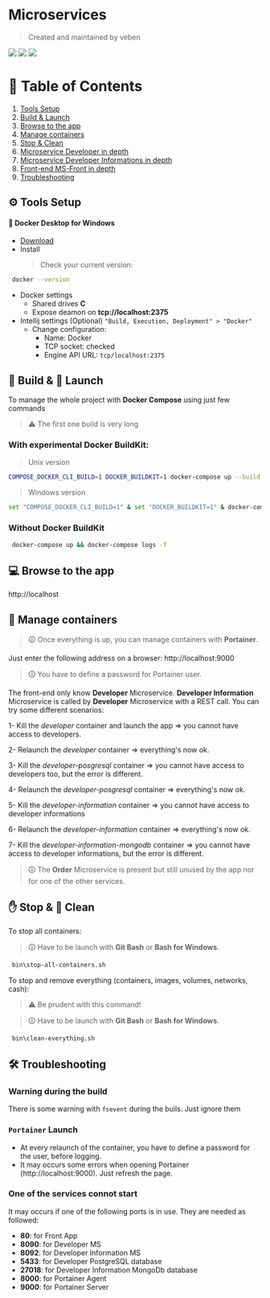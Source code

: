 # Microservices

> Created and maintained by veben

![](https://github.com/veben/microservices/workflows/Developer-CI/badge.svg)
![](https://github.com/veben/microservices/workflows/Developer-information-CI/badge.svg)
![](https://github.com/veben/microservices/workflows/MS-front-CI/badge.svg)

# 📜 Table of Contents

1. [Tools Setup](#tools-setup)
2. [Build & Launch](#build-launch)
3. [Browse to the app](#browse-to-the-app)
4. [Manage containers](#manage-containers)
5. [Stop & Clean](#stop-clean)
6. [Microservice Developer in depth](developer/README.md)
7. [Microservice Developer Informations in depth](developer-information/README.md)
8. [Front-end MS-Front in depth](ms-front/README.md)
9. [Troubleshooting](#troubleshooting)

## ⚙ Tools Setup <a name="tools-setup"></a>

#### 🐳 Docker Desktop for Windows

- [Download](https://download.docker.com/win/stable/Docker%20Desktop%20Installer.exe)
- Install
  > Check your current version:

```sh
 docker --version
```

- Docker settings
  - Shared drives **C**
  - Expose deamon on **tcp://localhost:2375**
- Intellij settings (Optional) `"Build, Execution, Deployment" > "Docker"`
  - Change configuration:
    - Name: Docker
    - TCP socket: checked
    - Engine API URL: `tcp/localhost:2375`

## 🔧 Build & 🚀 Launch <a name="build-launch"></a>

To manage the whole project with **Docker Compose** using just few commands

> ⚠ The first one build is very long

### With experimental **Docker BuildKit**:

> Unix version

```sh
COMPOSE_DOCKER_CLI_BUILD=1 DOCKER_BUILDKIT=1 docker-compose up --build -d && docker-compose logs -f
```

> Windows version

```sh
set "COMPOSE_DOCKER_CLI_BUILD=1" & set "DOCKER_BUILDKIT=1" & docker-compose up --build -d && docker-compose logs -f
```

### Without **Docker BuildKit**

```sh
 docker-compose up && docker-compose logs -f
```

## 💻 Browse to the app <a name="browse-to-the-app"></a>

http://localhost

## 🐳 Manage containers <a name="manage-containers"></a>

> 🛈 Once everything is up, you can manage containers with **Portainer**.

Just enter the following address on a browser: http://localhost:9000

> 🛈 You have to define a password for Portainer user.

The front-end only know **Developer** Microservice.
**Developer Information** Microservice is called by **Developer** Microservice with a REST call.
You can try some different scenarios:

1- Kill the _developer_ container and launch the app => you cannot have access to developers.

2- Relaunch the _developer_ container => everything's now ok.

3- Kill the _developer-posgresql_ container => you cannot have access to developers too, but the error is different.

4- Relaunch the _developer-posgresql_ container => everything's now ok.

5- Kill the _developer-information_ container => you cannot have access to developer informations

6- Relaunch the _developer-information_ container => everything's now ok.

7- Kill the _developer-information-mongodb_ container => you cannot have access to developer informations, but the error is different.

> 🛈 The **Order** Microservice is present but still unused by the app nor for one of the other services.

## ✋ Stop & 🚿 Clean <a name="stop-clean"></a>

To stop all containers:

> 🛈 Have to be launch with **Git Bash** or **Bash for Windows**.

```sh
 bin\stop-all-containers.sh
```

To stop and remove everything (containers, images, volumes, networks, cash):

> ⚠ Be prudent with this command!

> 🛈 Have to be launch with **Git Bash** or **Bash for Windows**.

```sh
 bin\clean-everything.sh
```

## 🛠 Troubleshooting <a name="troubleshooting"></a>

### Warning during the build

There is some warning with `fsevent` during the buils. Just ignore them

### `Portainer` Launch

- At every relaunch of the container, you have to define a password for the user, before logging.
- It may occurs some errors when opening Portainer (http://localhost:9000). Just refresh the page.

### One of the services connot start

It may occurs if one of the following ports is in use.
They are needed as followed:

- **80**: for Front App
- **8090**: for Developer MS
- **8092**: for Developer Information MS
- **5433**: for Developer PostgreSQL database
- **27018**: for Developer Information MongoDb database
- **8000**: for Portainer Agent
- **9000**: for Portainer Server
